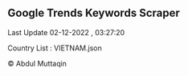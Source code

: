 

## Google Trends Keywords Scraper 
 
Last Update 02-12-2022 , 03:27:20

Country List :
VIETNAM.json



© Abdul Muttaqin 
